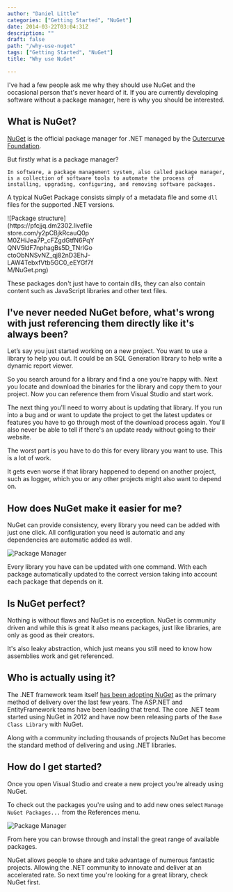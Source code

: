 ```yaml
---
author: "Daniel Little"
categories: ["Getting Started", "NuGet"]
date: 2014-03-22T03:04:31Z
description: ""
draft: false
path: "/why-use-nuget"
tags: ["Getting Started", "NuGet"]
title: "Why use NuGet"

---
```


I've had a few people ask me why they should use NuGet and the occasional person that's never heard of it. If you are currently developing software without a package manager, here is why you should be interested.

## What is NuGet?

[NuGet](http://www.nuget.org/) is the official package manager for .NET managed by the [Outercurve Foundation](http://www.outercurve.org/).

But firstly what is a package manager? 

    In software, a package management system, also called package manager, is a collection of software tools to automate the process of installing, upgrading, configuring, and removing software packages.
    
A typical NuGet Package consists simply of a metadata file and some `dll` files for the supported .NET versions.

<div style="width: 200px">
![Package structure](https://pfcjjq.dm2302.livefilestore.com/y2pCBjkRcauQ0pM0ZHiJea7P_cFZgdGtfN6PqYQNV5ldF7nphagBs5D_TNrlGoctoObNNSvNZ_qj82nD3EhJ-LAW4TebxfVtb5GC0_eEYGf7fM/NuGet.png)
</div>

These packages don't just have to contain dlls, they can also contain content such as JavaScript libraries and other text files.

## I've never needed NuGet before, what's wrong with just referencing them directly like it's always been?

Let’s say you just started working on a new project. You want to use a library to help you out. It could be an SQL Generation library to help write a dynamic report viewer. 

So you search around for a library and find a one you're happy with. Next you locate and download the binaries for the library and copy them to your project. Now you can reference them from Visual Studio and start work.

The next thing you'll need to worry about is updating that library. If you run into a bug and or want to update the project to get the latest updates or features you have to go through most of the download process again. You'll also never be able to tell if there's an update ready without going to their website. 

The worst part is you have to do this for every library you want to use. This is a lot of work. 

It gets even worse if that library happened to depend on another project, such as logger, which you or any other projects might also want to depend on. 

## How does NuGet make it easier for me?

NuGet can provide consistency, every library you need can be added with just one click. All configuration you need is automatic and any dependencies are automatic added as well.

![Package Manager](https://plcceq.dm2302.livefilestore.com/y2pzM2P0BBh5gNBIpVJ8B1HICQ7yvbJOVg35sT30cEwzU-IDtAARn2cBdlRzxPvBq192Qd-D4ACNei9ldB-bLdJe51Q1aKBEDj5mIIECE38jUo/NuGet_Window.png?psid=1)

Every library you have can be updated with one command. With each package automatically updated to the correct version taking into account each package that depends on it.

## Is NuGet perfect?

Nothing is without flaws and NuGet is no exception. NuGet is community driven and while this is great it also means packages, just like libraries, are only as good as their creators.

It's also leaky abstraction, which just means you still need to know how assemblies work and get referenced.

## Who is actually using it?

The .NET framework team itself [has been adopting NuGet](http://blogs.msdn.com/b/dotnet/archive/2013/10/16/nuget-is-a-net-framework-release-vehicle.aspx) as the primary method of delivery over the last few years. The ASP.NET and EntityFramework teams have been leading that trend. The core .NET team started using NuGet in 2012 and have now been releasing parts of the `Base Class Library` with NuGet. 

Along with a community including thousands of projects NuGet has become the standard method of delivering and using .NET libraries.


## How do I get started?

Once you open Visual Studio and create a new project you're already using NuGet. 

To check out the packages you're using and to add new ones select `Manage NuGet Packages...` from the References menu.

![Package Manager](https://qfcceq.dm2304.livefilestore.com/y2pmX8RSm6h-KYvyAvxeysD9vrM8suDBMBkNJ6ney-svPuGxDL_9bdtBh84BXh9z-bAJacCUthnj6OvMcdBY4Lp_PxLMLfG8YlJSCDkKls4AlM/NuGet_Open.png?psid=1)

From here you can browse through and install the great range of available packages. 

NuGet allows people to share and take advantage of numerous fantastic projects. Allowing the .NET community to innovate and deliver at an accelerated rate. So next time you're looking for a great library, check NuGet first.
